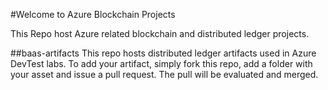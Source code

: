 #Welcome to Azure Blockchain Projects

This Repo host Azure related blockchain and distributed ledger projects.

##baas-artifacts
This repo hosts distributed ledger artifacts used in Azure DevTest labs.  To add your artifact, simply fork this repo, add a folder with your asset and issue a pull request.  The pull will be evaluated and merged.